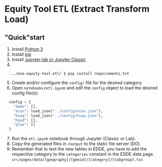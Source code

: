 # Equity Tool ETL (Extract Transform Load)

## "Quick"start

1. Install [Python 3](https://www.python.org/)
2. Install [pip](https://pip.pypa.io/en/stable/installation/)
3. Install [Jupyter-lab or Jupyter Classic](https://jupyter.org/install)
4.
```
  .../ose-equity-tool-etl/ $ pip install requirements.txt
```
5. Create and/or configure the `config/` file for the desired category.
6. Open `notebooks/etl.ipynb` and edit the `config` object to load the desired config file(s): 
```py
  config = {
    "demo": [],
    "econ": load_json("../config/econ.json"),
    "hsaq": load_json("../config/hsaq.json"),
    "hopd": [],
    "qlao": []
  }
```
7. Run the `etl.ipynb` notebook through Jupyter (Classic or Lab).
8. Copy the generated files in `/output` to the static file server (DO).
9. Remember that to test the new tables in EDDE, you have to add the respective category to the
`categories` constant in the EDDE data page. `src/pages/data/[geography]/[geoid]/[category]/[subgroup].tsx`
